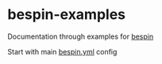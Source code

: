 # bespin-examples
Documentation through examples for [bespin](https://github.com/delfick/bespin)

Start with main [bespin.yml](bespin.yml) config
